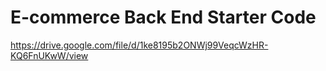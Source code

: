 # E-commerce Back End Starter Code




https://drive.google.com/file/d/1ke8195b2ONWj99VeqcWzHR-KQ6FnUKwW/view
